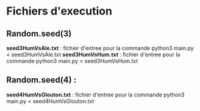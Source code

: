 
Fichiers d'execution
===

## Random.seed(3)
**seed3HumVsAle.txt** : fichier d'entree pour la commande python3 main.py < seed3HumVsAle.txt
**seed3HumVsHum.txt** : fichier d'entree pour la commande python3 main.py < seed3HumVsHum.txt

## Random.seed(4) :
**seed4HumVsGlouton.txt** : fichier d'entree pour la commande python3 main.py < seed4HumVsGlouton.txt

